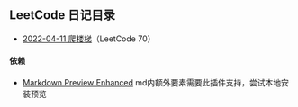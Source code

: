 ## LeetCode 日记目录

- [2022-04-11 爬楼梯](/daily/2022-04-11.md)（LeetCode 70）


#### 依赖
- [Markdown Preview Enhanced](https://shd101wyy.github.io/markdown-preview-enhanced/#/) md内额外要素需要此插件支持，尝试本地安装预览